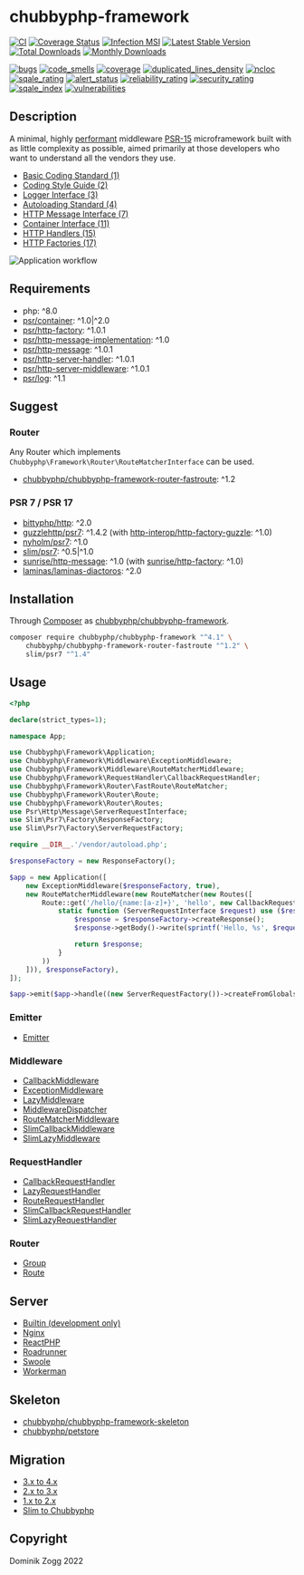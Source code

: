 # chubbyphp-framework

[![CI](https://github.com/chubbyphp/chubbyphp-framework/workflows/CI/badge.svg?branch=master)](https://github.com/chubbyphp/chubbyphp-framework/actions?query=workflow%3ACI)
[![Coverage Status](https://coveralls.io/repos/github/chubbyphp/chubbyphp-framework/badge.svg?branch=master)](https://coveralls.io/github/chubbyphp/chubbyphp-framework?branch=master)
[![Infection MSI](https://badge.stryker-mutator.io/github.com/chubbyphp/chubbyphp-framework/master)](https://dashboard.stryker-mutator.io/reports/github.com/chubbyphp/chubbyphp-framework/master)
[![Latest Stable Version](https://poser.pugx.org/chubbyphp/chubbyphp-framework/v/stable.png)](https://packagist.org/packages/chubbyphp/chubbyphp-framework)
[![Total Downloads](https://poser.pugx.org/chubbyphp/chubbyphp-framework/downloads.png)](https://packagist.org/packages/chubbyphp/chubbyphp-framework)
[![Monthly Downloads](https://poser.pugx.org/chubbyphp/chubbyphp-framework/d/monthly)](https://packagist.org/packages/chubbyphp/chubbyphp-framework)

[![bugs](https://sonarcloud.io/api/project_badges/measure?project=chubbyphp_chubbyphp-framework&metric=bugs)](https://sonarcloud.io/dashboard?id=chubbyphp_chubbyphp-framework)
[![code_smells](https://sonarcloud.io/api/project_badges/measure?project=chubbyphp_chubbyphp-framework&metric=code_smells)](https://sonarcloud.io/dashboard?id=chubbyphp_chubbyphp-framework)
[![coverage](https://sonarcloud.io/api/project_badges/measure?project=chubbyphp_chubbyphp-framework&metric=coverage)](https://sonarcloud.io/dashboard?id=chubbyphp_chubbyphp-framework)
[![duplicated_lines_density](https://sonarcloud.io/api/project_badges/measure?project=chubbyphp_chubbyphp-framework&metric=duplicated_lines_density)](https://sonarcloud.io/dashboard?id=chubbyphp_chubbyphp-framework)
[![ncloc](https://sonarcloud.io/api/project_badges/measure?project=chubbyphp_chubbyphp-framework&metric=ncloc)](https://sonarcloud.io/dashboard?id=chubbyphp_chubbyphp-framework)
[![sqale_rating](https://sonarcloud.io/api/project_badges/measure?project=chubbyphp_chubbyphp-framework&metric=sqale_rating)](https://sonarcloud.io/dashboard?id=chubbyphp_chubbyphp-framework)
[![alert_status](https://sonarcloud.io/api/project_badges/measure?project=chubbyphp_chubbyphp-framework&metric=alert_status)](https://sonarcloud.io/dashboard?id=chubbyphp_chubbyphp-framework)
[![reliability_rating](https://sonarcloud.io/api/project_badges/measure?project=chubbyphp_chubbyphp-framework&metric=reliability_rating)](https://sonarcloud.io/dashboard?id=chubbyphp_chubbyphp-framework)
[![security_rating](https://sonarcloud.io/api/project_badges/measure?project=chubbyphp_chubbyphp-framework&metric=security_rating)](https://sonarcloud.io/dashboard?id=chubbyphp_chubbyphp-framework)
[![sqale_index](https://sonarcloud.io/api/project_badges/measure?project=chubbyphp_chubbyphp-framework&metric=sqale_index)](https://sonarcloud.io/dashboard?id=chubbyphp_chubbyphp-framework)
[![vulnerabilities](https://sonarcloud.io/api/project_badges/measure?project=chubbyphp_chubbyphp-framework&metric=vulnerabilities)](https://sonarcloud.io/dashboard?id=chubbyphp_chubbyphp-framework)

## Description

A minimal, highly [performant][1] middleware [PSR-15][8] microframework built with as little complexity as possible, aimed primarily at those developers who want to understand all the vendors they use.

 * [Basic Coding Standard (1)][2]
 * [Coding Style Guide (2)][3]
 * [Logger Interface (3)][4]
 * [Autoloading Standard (4)][5]
 * [HTTP Message Interface (7)][6]
 * [Container Interface (11)][7]
 * [HTTP Handlers (15)][8]
 * [HTTP Factories (17)][9]

![Application workflow](doc/Resources/workflow.png?raw=true "Application workflow")

## Requirements

 * php: ^8.0
 * [psr/container][20]: ^1.0|^2.0
 * [psr/http-factory][21]: ^1.0.1
 * [psr/http-message-implementation][22]: ^1.0
 * [psr/http-message][23]: ^1.0.1
 * [psr/http-server-handler][24]: ^1.0.1
 * [psr/http-server-middleware][25]: ^1.0.1
 * [psr/log][25]: ^1.1

## Suggest

### Router

Any Router which implements `Chubbyphp\Framework\Router\RouteMatcherInterface` can be used.

 * [chubbyphp/chubbyphp-framework-router-fastroute][30]: ^1.2

### PSR 7 / PSR 17

 * [bittyphp/http][40]: ^2.0
 * [guzzlehttp/psr7][41]: ^1.4.2 (with [http-interop/http-factory-guzzle][42]: ^1.0)
 * [nyholm/psr7][43]: ^1.0
 * [slim/psr7][44]: ^0.5|^1.0
 * [sunrise/http-message][45]: ^1.0 (with [sunrise/http-factory][46]: ^1.0)
 * [laminas/laminas-diactoros][47]: ^2.0

## Installation

Through [Composer](http://getcomposer.org) as [chubbyphp/chubbyphp-framework][60].

```bash
composer require chubbyphp/chubbyphp-framework "^4.1" \
    chubbyphp/chubbyphp-framework-router-fastroute "^1.2" \
    slim/psr7 "^1.4"
```

## Usage

```php
<?php

declare(strict_types=1);

namespace App;

use Chubbyphp\Framework\Application;
use Chubbyphp\Framework\Middleware\ExceptionMiddleware;
use Chubbyphp\Framework\Middleware\RouteMatcherMiddleware;
use Chubbyphp\Framework\RequestHandler\CallbackRequestHandler;
use Chubbyphp\Framework\Router\FastRoute\RouteMatcher;
use Chubbyphp\Framework\Router\Route;
use Chubbyphp\Framework\Router\Routes;
use Psr\Http\Message\ServerRequestInterface;
use Slim\Psr7\Factory\ResponseFactory;
use Slim\Psr7\Factory\ServerRequestFactory;

require __DIR__.'/vendor/autoload.php';

$responseFactory = new ResponseFactory();

$app = new Application([
    new ExceptionMiddleware($responseFactory, true),
    new RouteMatcherMiddleware(new RouteMatcher(new Routes([
        Route::get('/hello/{name:[a-z]+}', 'hello', new CallbackRequestHandler(
            static function (ServerRequestInterface $request) use ($responseFactory) {
                $response = $responseFactory->createResponse();
                $response->getBody()->write(sprintf('Hello, %s', $request->getAttribute('name')));

                return $response;
            }
        ))
    ])), $responseFactory),
]);

$app->emit($app->handle((new ServerRequestFactory())->createFromGlobals()));
```

### Emitter

 * [Emitter][65]

### Middleware

 * [CallbackMiddleware][70]
 * [ExceptionMiddleware][71]
 * [LazyMiddleware][72]
 * [MiddlewareDispatcher][73]
 * [RouteMatcherMiddleware][74]
 * [SlimCallbackMiddleware][75]
 * [SlimLazyMiddleware][76]

### RequestHandler

 * [CallbackRequestHandler][80]
 * [LazyRequestHandler][81]
 * [RouteRequestHandler][82]
 * [SlimCallbackRequestHandler][83]
 * [SlimLazyRequestHandler][84]

### Router

 * [Group][90]
 * [Route][91]

## Server

 * [Builtin (development only)][100]
 * [Nginx][101]
 * [ReactPHP][102]
 * [Roadrunner][103]
 * [Swoole][104]
 * [Workerman][105]

## Skeleton

 * [chubbyphp/chubbyphp-framework-skeleton][200]
 * [chubbyphp/petstore][201]

## Migration

 * [3.x to 4.x][212]
 * [2.x to 3.x][211]
 * [1.x to 2.x][210]
 * [Slim to Chubbyphp][219]

## Copyright

Dominik Zogg 2022

[1]: https://web-frameworks-benchmark.netlify.app/result

[2]: https://www.php-fig.org/psr/psr-1
[3]: https://www.php-fig.org/psr/psr-2
[4]: https://www.php-fig.org/psr/psr-3
[5]: https://www.php-fig.org/psr/psr-4
[6]: https://www.php-fig.org/psr/psr-7
[7]: https://www.php-fig.org/psr/psr-11
[8]: https://www.php-fig.org/psr/psr-15
[9]: https://www.php-fig.org/psr/psr-17

[15]: https://travis-ci.org/chubbyphp/chubbyphp-framework

[20]: https://packagist.org/packages/psr/container
[21]: https://packagist.org/packages/psr/http-factory
[22]: https://packagist.org/packages/psr/http-message-implementation
[23]: https://packagist.org/packages/psr/http-message
[24]: https://packagist.org/packages/psr/http-server-handler
[25]: https://packagist.org/packages/psr/http-server-middleware
[26]: https://packagist.org/packages/psr/log

[30]: https://github.com/chubbyphp/chubbyphp-framework-router-fastroute#usage

[40]: https://packagist.org/packages/bittyphp/http
[41]: https://packagist.org/packages/guzzlehttp/psr7
[42]: https://packagist.org/packages/http-interop/http-factory-guzzle
[43]: https://packagist.org/packages/nyholm/psr7
[44]: https://packagist.org/packages/slim/psr7
[45]: https://packagist.org/packages/sunrise/http-message
[46]: https://packagist.org/packages/sunrise/http-factory
[47]: https://packagist.org/packages/laminas/laminas-diactoros

[60]: https://packagist.org/packages/chubbyphp/chubbyphp-framework

[65]: doc/Emitter/Emitter.md

[70]: doc/Middleware/CallbackMiddleware.md
[71]: doc/Middleware/ExceptionMiddleware.md
[72]: doc/Middleware/LazyMiddleware.md
[73]: doc/Middleware/MiddlewareDispatcher.md
[74]: doc/Middleware/RouteMatcherMiddleware.md
[75]: doc/Middleware/SlimCallbackMiddleware.md
[76]: doc/Middleware/SlimLazyMiddleware.md

[80]: doc/RequestHandler/CallbackRequestHandler.md
[81]: doc/RequestHandler/LazyRequestHandler.md
[82]: doc/RequestHandler/RouteRequestHandler.md
[83]: doc/RequestHandler/SlimCallbackRequestHandler.md
[84]: doc/RequestHandler/SlimLazyRequestHandler.md

[90]: doc/Router/Group.md
[91]: doc/Router/Route.md

[100]: doc/Server/Builtin.md
[101]: doc/Server/Nginx.md
[102]: doc/Server/ReactPHP.md
[103]: doc/Server/Roadrunner.md
[104]: https://github.com/chubbyphp/chubbyphp-swoole-request-handler#usage
[105]: https://github.com/chubbyphp/chubbyphp-workerman-request-handler#usage

[200]: https://packagist.org/packages/chubbyphp/chubbyphp-framework-skeleton
[201]: https://packagist.org/packages/chubbyphp/petstore

[210]: doc/Migration/1.x-2.x.md
[211]: doc/Migration/2.x-3.x.md
[212]: doc/Migration/3.x-4.x.md
[219]: doc/Migration/Slim-Chubbyphp.md
